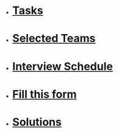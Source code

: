 * # [Tasks](tasks.md)
* # [Selected Teams](score.md)
* # [Interview Schedule](schedule.md)
* # [Fill this form](form.html)
* # [Solutions](solutions.md)
